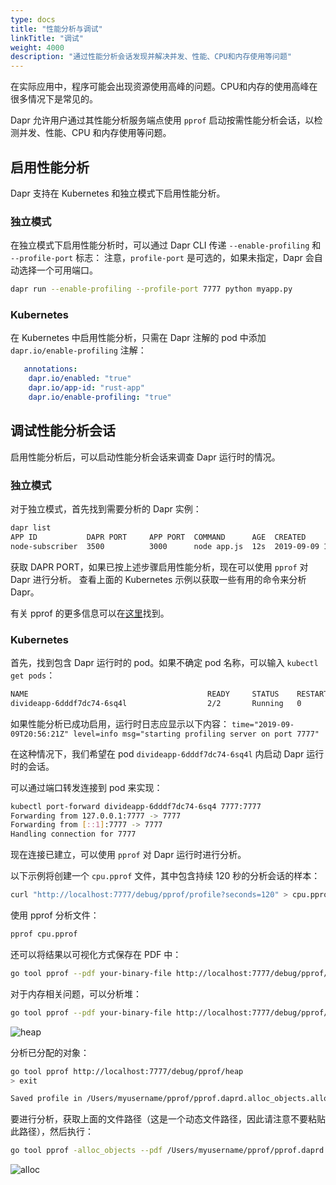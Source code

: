 ```yaml
---
type: docs
title: "性能分析与调试"
linkTitle: "调试"
weight: 4000
description: "通过性能分析会话发现并解决并发、性能、CPU和内存使用等问题"
---
```


在实际应用中，程序可能会出现资源使用高峰的问题。CPU和内存的使用高峰在很多情况下是常见的。

Dapr 允许用户通过其性能分析服务端点使用 `pprof` 启动按需性能分析会话，以检测并发、性能、CPU 和内存使用等问题。

## 启用性能分析

Dapr 支持在 Kubernetes 和独立模式下启用性能分析。

### 独立模式

在独立模式下启用性能分析时，可以通过 Dapr CLI 传递 `--enable-profiling` 和 `--profile-port` 标志：
注意，`profile-port` 是可选的，如果未指定，Dapr 会自动选择一个可用端口。

```bash
dapr run --enable-profiling --profile-port 7777 python myapp.py
```

### Kubernetes

在 Kubernetes 中启用性能分析，只需在 Dapr 注解的 pod 中添加 `dapr.io/enable-profiling` 注解：

```yml
   annotations:
    dapr.io/enabled: "true"
    dapr.io/app-id: "rust-app"
    dapr.io/enable-profiling: "true"
```

## 调试性能分析会话

启用性能分析后，可以启动性能分析会话来调查 Dapr 运行时的情况。

### 独立模式

对于独立模式，首先找到需要分析的 Dapr 实例：

```bash
dapr list
APP ID           DAPR PORT     APP PORT  COMMAND      AGE  CREATED              PID
node-subscriber  3500          3000      node app.js  12s  2019-09-09 15:11.24  896
```

获取 DAPR PORT，如果已按上述步骤启用性能分析，现在可以使用 `pprof` 对 Dapr 进行分析。
查看上面的 Kubernetes 示例以获取一些有用的命令来分析 Dapr。

有关 pprof 的更多信息可以在[这里](https://github.com/google/pprof)找到。

### Kubernetes

首先，找到包含 Dapr 运行时的 pod。如果不确定 pod 名称，可以输入 `kubectl get pods`：

```bash
NAME                                        READY     STATUS    RESTARTS   AGE
divideapp-6dddf7dc74-6sq4l                  2/2       Running   0          2d23h
```

如果性能分析已成功启用，运行时日志应显示以下内容：
`time="2019-09-09T20:56:21Z" level=info msg="starting profiling server on port 7777"`

在这种情况下，我们希望在 pod `divideapp-6dddf7dc74-6sq4l` 内启动 Dapr 运行时的会话。

可以通过端口转发连接到 pod 来实现：

```bash
kubectl port-forward divideapp-6dddf7dc74-6sq4 7777:7777
Forwarding from 127.0.0.1:7777 -> 7777
Forwarding from [::1]:7777 -> 7777
Handling connection for 7777
```

现在连接已建立，可以使用 `pprof` 对 Dapr 运行时进行分析。

以下示例将创建一个 `cpu.pprof` 文件，其中包含持续 120 秒的分析会话的样本：

```bash
curl "http://localhost:7777/debug/pprof/profile?seconds=120" > cpu.pprof
```

使用 pprof 分析文件：

```bash
pprof cpu.pprof
```

还可以将结果以可视化方式保存在 PDF 中：

```bash
go tool pprof --pdf your-binary-file http://localhost:7777/debug/pprof/profile?seconds=120 > profile.pdf
```

对于内存相关问题，可以分析堆：

```bash
go tool pprof --pdf your-binary-file http://localhost:7777/debug/pprof/heap > heap.pdf
```

![heap](/images/heap.png)

分析已分配的对象：

```bash
go tool pprof http://localhost:7777/debug/pprof/heap
> exit

Saved profile in /Users/myusername/pprof/pprof.daprd.alloc_objects.alloc_space.inuse_objects.inuse_space.003.pb.gz
```

要进行分析，获取上面的文件路径（这是一个动态文件路径，因此请注意不要粘贴此路径），然后执行：

```bash
go tool pprof -alloc_objects --pdf /Users/myusername/pprof/pprof.daprd.alloc_objects.alloc_space.inuse_objects.inuse_space.003.pb.gz > alloc-objects.pdf
```

![alloc](/images/alloc.png)